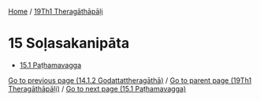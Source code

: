 
[Home](/) / [19Th1 Theragāthāpāḷi](/tipitaka/19Th1.md)

# 15 Soḷasakanipāta

* [15.1 Paṭhamavagga](/tipitaka/19Th1/15/15.1.md)

[Go to previous page (14.1.2 Godattattheragāthā)](/tipitaka/19Th1/14/14.1/14.1.2.md) / [Go to parent page (19Th1 Theragāthāpāḷi)](/tipitaka/19Th1/0.md) / [Go to next page (15.1 Paṭhamavagga)](/tipitaka/19Th1/15/15.1.md)


